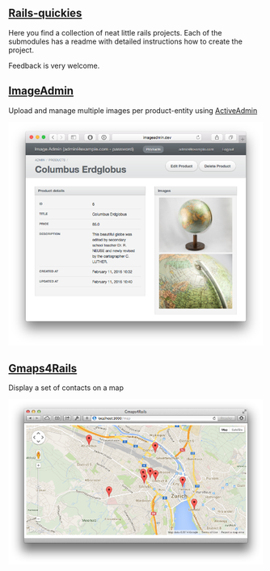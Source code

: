 [Rails-quickies][]
------------

Here you find a collection of neat little rails projects. Each of the submodules has a readme with detailed instructions how to create the project.

Feedback is very welcome.                           

[Rails-quickies]: https://github.com/besi/rails-quickies


## [ImageAdmin][]

Upload and manage multiple images per product-entity using [ActiveAdmin](http://activeadmin.info)

![screenshot](ImageAdmin/Screenshot.png)

[ImageAdmin]: ImageAdmin



## [Gmaps4Rails][]

Display a set of contacts on a map

![screenshot](Gmaps4Rails/screenshot.png)

[Gmaps4Rails]: Gmaps4Rails
